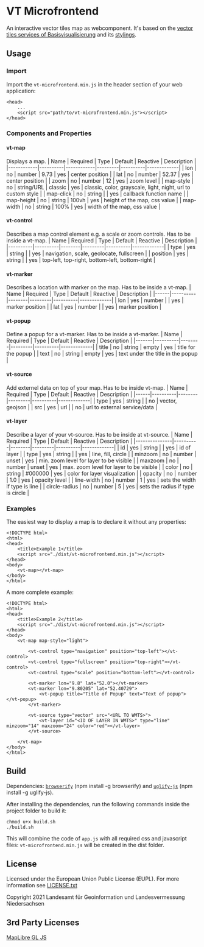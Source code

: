 # VT Microfrontend
An interactive vector tiles map as webcomponent. It's based on the [vector tiles services of Basisvisualisierung](https://basisvisualisierung.niedersachsen.de) and its [stylings](https://github.com/Basisvisualisierung/vt-styles/tree/basiskarte_ni).

## Usage
### Import
Import the `vt-microfrontend.min.js` in the header section of your web application:
```
<head>
    ...
    <script src="path/to/vt-microfrontend.min.js"></script>
</head>
```
### Components and Properties
#### vt-map
Displays a map.
| Name       | Required | Type       | Default | Reactive | Description |
|------------|----------|------------|---------|----------|-------------|
| lon        | no       | number     | 9.73    | yes      | center position |
| lat        | no       | number     | 52.37   | yes      | center position |
| zoom       | no       | number     | 12      | yes      | zoom level |
| map-style  | no       | string/URL | classic | yes      | classic, color, grayscale, light, night, url to custom style |
| map-click  | no       | string     |         | yes      | callback function name |
| map-height | no       | string     | 100vh   | yes      | height of the map, css value |
| map-width  | no       | string     | 100%    | yes      | width of the map, css value |

#### vt-control
Describes a map control element e.g. a scale or zoom controls. Has to be inside a vt-map.
| Name     | Required | Type   | Default | Reactive | Description |
|----------|----------|--------|---------|----------|-------------|
| type     | yes      | string |         | yes      | navigation, scale, geolocate, fullscreen |
| position | yes      | string |         | yes      | top-left, top-right, bottom-left, bottom-right |

#### vt-marker
Describes a location with marker on the map. Has to be inside a vt-map.
| Name | Required | Type   | Default | Reactive | Description |
|------|----------|--------|---------|----------|-------------|
| lon  | yes      | number |         | yes      | marker position |
| lat  | yes      | number |         | yes      | marker position |

#### vt-popup
Define a popup for a vt-marker. Has to be inside a vt-marker.
| Name  | Required | Type   | Default | Reactive | Description |
|-------|----------|--------|---------|----------|-------------|
| title | no       | string | empty   | yes      | title for the popup |
| text  | no       | string | empty   | yes      | text under the title in the popup |

#### vt-source
Add externel data on top of your map. Has to be inside vt-map.
| Name | Required | Type   | Default | Reactive | Description |
|------|----------|--------|---------|----------|-------------|
| type | yes      | string |         | no       | vector, geojson |
| src  | yes      | url    |         | no       | url to external service/data |

#### vt-layer
Describe a layer of your vt-source. Has to be inside at vt-source.
| Name          | Required | Type   | Default | Reactive | Description |
|---------------|----------|--------|---------|----------|-------------|
| id            | yes      | string |         | yes      | id of layer |
| type          | yes      | string |         | yes      | line, fill, circle |
| minzoom       | no       | number | unset   | yes      | min. zoom level for layer to be visible |
| maxzoom       | no       | number | unset   | yes      | max. zoom level for layer to be visible |
| color         | no       | string | #000000 | yes      | color for layer visualization |
| opacity       | no       | number | 1.0     | yes      | opacity level |
| line-width    | no       | number | 1       | yes      | sets the width if type is line |
| circle-radius | no       | number | 5       | yes      | sets the radius if type is circle |


### Examples
The easiest way to display a map is to declare it without any properties:
```
<!DOCTYPE html>
<html>
<head>
    <title>Example 1</title>
    <script src="./dist/vt-microfrontend.min.js"></script>
</head>
<body>
    <vt-map></vt-map>
</body>
</html>
```
A more complete example:
```
<!DOCTYPE html>
<html>
<head>
    <title>Example 2</title>
    <script src="./dist/vt-microfrontend.min.js"></script>
</head>
<body>
    <vt-map map-style="light">

        <vt-control type="navigation" position="top-left"></vt-control>
        <vt-control type="fullscreen" position="top-right"></vt-control>
        <vt-control type="scale" position="bottom-left"></vt-control>

        <vt-marker lon="9.8" lat="52.0"></vt-marker>
        <vt-marker lon="9.80205" lat="52.40729">
            <vt-popup title="Title of Popup" text="Text of popup"></vt-popup>
        </vt-marker>

        <vt-source type="vector" src="<URL TO WMTS>">
            <vt-layer id="<ID OF LAYER IN WMTS>" type="line" minzoom="14" maxzoom="24" color="red"></vt-layer>
        </vt-source>

    </vt-map>
</body>
</html>
```

## Build
Dependencies: [`browserify`](https://browserify.org) (npm install -g browserify) and [`uglify-js`](https://github.com/mishoo/UglifyJS) (npm install -g uglify-js).

After installing the dependencies, run the following commands inside the project folder to build it:
```
chmod u+x build.sh
./build.sh
```
This will combine the code of `app.js` with all required css and javascript files: `vt-microfrontend.min.js` will be created in the dist folder.


## License

Licensed under the European Union Public License (EUPL). For more information see [LICENSE.txt](LICENSE.txt)

Copyright 2021 Landesamt für Geoinformation und Landesvermessung Niedersachsen

## 3rd Party Licenses

[MapLibre GL JS](https://github.com/maplibre/maplibre-gl-js/blob/main/LICENSE.txt)
